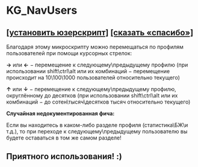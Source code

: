 # KG_NavUsers
## [[установить юзерскрипт]](../../../raw/main/KG_NavUsers.user.js) [[сказать «спасибо»]](http://klavogonki.ru/u/#/111001/)

Благодаря этому микроскрипту можно перемещаться по профилям пользователей при помощи курсорных стрелок:

**→** или **←** − перемещение к следующему\предыдущему профилю (при использовании shift\ctrl\alt или их комбинаций − перемещение происходит на 10\100\1000 пользователей относительно текущего)

**↑** или **↓** − перемещение к следующему\предыдущему профилю, округлённому до десятков (при использовании shift\ctrl\alt или их комбинаций − до сотен\тысяч\десятков тысяч относительно текущего)

__Случайная недокументированная фича:__

Если вы находитесь в каком-либо разделе профиля (статистика\БЖ\и т.д.), то при переходе к следующему\предыдущему пользователю вы будете оставаться в том же самом разделе!

## Приятного использования! :)

